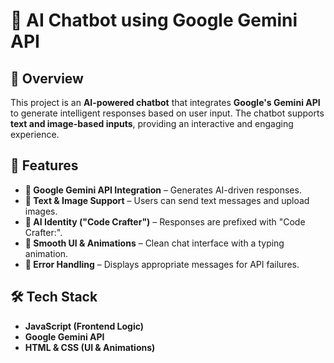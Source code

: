 # 🤖 AI Chatbot using Google Gemini API  

## 🌟 Overview  

This project is an **AI-powered chatbot** that integrates **Google's Gemini API** to generate intelligent responses based on user input. The chatbot supports **text and image-based inputs**, providing an interactive and engaging experience.  

## 🚀 Features  

- **🔹 Google Gemini API Integration** – Generates AI-driven responses.  
- **🔹 Text & Image Support** – Users can send text messages and upload images.   
- **🔹 AI Identity ("Code Crafter")** – Responses are prefixed with "Code Crafter:".  
- **🔹 Smooth UI & Animations** – Clean chat interface with a typing animation.  
- **🔹 Error Handling** – Displays appropriate messages for API failures.  

## 🛠️ Tech Stack  

- **JavaScript (Frontend Logic)**
- **Google Gemini API**
- **HTML & CSS (UI & Animations)**  

